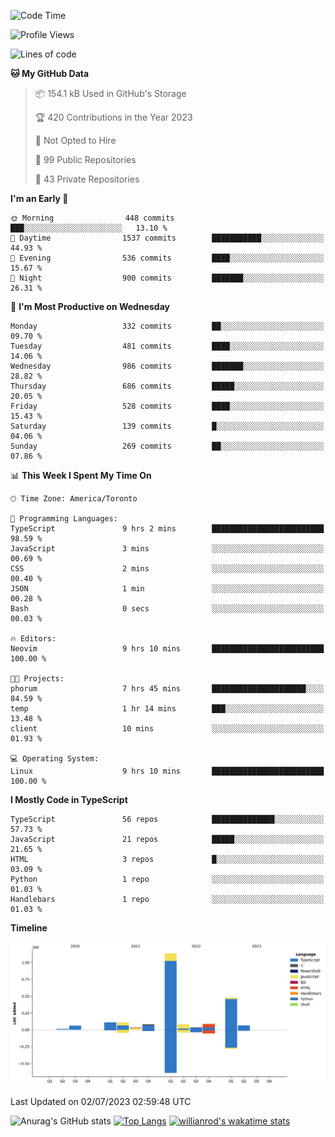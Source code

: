 <!--START_SECTION:waka-->
![Code Time](http://img.shields.io/badge/Code%20Time-374%20hrs%2044%20mins-blue)

![Profile Views](http://img.shields.io/badge/Profile%20Views-0-blue)

![Lines of code](https://img.shields.io/badge/From%20Hello%20World%20I%27ve%20Written-2.3%20million%20lines%20of%20code-blue)

**🐱 My GitHub Data** 

> 📦 154.1 kB Used in GitHub's Storage 
 > 
> 🏆 420 Contributions in the Year 2023
 > 
> 🚫 Not Opted to Hire
 > 
> 📜 99 Public Repositories 
 > 
> 🔑 43 Private Repositories 
 > 
**I'm an Early 🐤** 

```text
🌞 Morning                448 commits         ███░░░░░░░░░░░░░░░░░░░░░░   13.10 % 
🌆 Daytime                1537 commits        ███████████░░░░░░░░░░░░░░   44.93 % 
🌃 Evening                536 commits         ████░░░░░░░░░░░░░░░░░░░░░   15.67 % 
🌙 Night                  900 commits         ███████░░░░░░░░░░░░░░░░░░   26.31 % 
```
📅 **I'm Most Productive on Wednesday** 

```text
Monday                   332 commits         ██░░░░░░░░░░░░░░░░░░░░░░░   09.70 % 
Tuesday                  481 commits         ████░░░░░░░░░░░░░░░░░░░░░   14.06 % 
Wednesday                986 commits         ███████░░░░░░░░░░░░░░░░░░   28.82 % 
Thursday                 686 commits         █████░░░░░░░░░░░░░░░░░░░░   20.05 % 
Friday                   528 commits         ████░░░░░░░░░░░░░░░░░░░░░   15.43 % 
Saturday                 139 commits         █░░░░░░░░░░░░░░░░░░░░░░░░   04.06 % 
Sunday                   269 commits         ██░░░░░░░░░░░░░░░░░░░░░░░   07.86 % 
```


📊 **This Week I Spent My Time On** 

```text
🕑︎ Time Zone: America/Toronto

💬 Programming Languages: 
TypeScript               9 hrs 2 mins        █████████████████████████   98.59 % 
JavaScript               3 mins              ░░░░░░░░░░░░░░░░░░░░░░░░░   00.69 % 
CSS                      2 mins              ░░░░░░░░░░░░░░░░░░░░░░░░░   00.40 % 
JSON                     1 min               ░░░░░░░░░░░░░░░░░░░░░░░░░   00.28 % 
Bash                     0 secs              ░░░░░░░░░░░░░░░░░░░░░░░░░   00.03 % 

🔥 Editors: 
Neovim                   9 hrs 10 mins       █████████████████████████   100.00 % 

🐱‍💻 Projects: 
phorum                   7 hrs 45 mins       █████████████████████░░░░   84.59 % 
temp                     1 hr 14 mins        ███░░░░░░░░░░░░░░░░░░░░░░   13.48 % 
client                   10 mins             ░░░░░░░░░░░░░░░░░░░░░░░░░   01.93 % 

💻 Operating System: 
Linux                    9 hrs 10 mins       █████████████████████████   100.00 % 
```

**I Mostly Code in TypeScript** 

```text
TypeScript               56 repos            ██████████████░░░░░░░░░░░   57.73 % 
JavaScript               21 repos            █████░░░░░░░░░░░░░░░░░░░░   21.65 % 
HTML                     3 repos             █░░░░░░░░░░░░░░░░░░░░░░░░   03.09 % 
Python                   1 repo              ░░░░░░░░░░░░░░░░░░░░░░░░░   01.03 % 
Handlebars               1 repo              ░░░░░░░░░░░░░░░░░░░░░░░░░   01.03 % 
```



**Timeline**

![Lines of Code chart](https://raw.githubusercontent.com/wise-introvert/wise-introvert/master/assets/bar_graph.png)


 Last Updated on 02/07/2023 02:59:48 UTC
<!--END_SECTION:waka-->

![Anurag's GitHub stats](https://github-readme-stats.vercel.app/api?username=wise-introvert&count_private=true&show_icons=true)
[![Top Langs](https://github-readme-stats.vercel.app/api/top-langs/?username=wise-introvert&langs_count=10)](https://github.com/anuraghazra/github-readme-stats)
[![willianrod's wakatime stats](https://github-readme-stats.vercel.app/api/wakatime?username=wiseintrovert)](https://github.com/anuraghazra/github-readme-stats)
